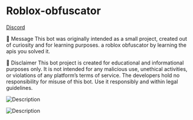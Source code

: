 # Roblox-obfuscator
[Discord](https://discord.gg/5Ydjgr622V)

📢 Message
This bot was originally intended as a small project, created out of curiosity and for learning purposes.
a roblox obfuscator by learning the apis you solved it.

📜 Disclaimer
This bot project is created for educational and informational purposes only. It is not intended for any malicious use, unethical activities, or violations of any platform’s terms of service. The developers hold no responsibility for misuse of this bot. Use it responsibly and within legal guidelines.

![Description](https://media.discordapp.net/attachments/1350346771917832215/1354741786421104640/image.png?ex=67e6651b&is=67e5139b&hm=686669e7e7c4d9b5b253c0d730273049ed4dd86212fc9235aad59a5f052369d3&=&format=webp&quality=lossless&width=354&height=282)

![Description](https://media.discordapp.net/attachments/1350346771917832215/1354756004939694101/image.png?ex=67e67259&is=67e520d9&hm=2534f40b28718fd784e47fc3402deb4ba8223f3dde147dbb36224096e58c94ba&=&format=webp&quality=lossless&width=804&height=44)
